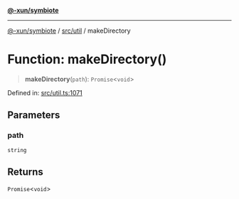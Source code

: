 [**@-xun/symbiote**](../../../README.md)

***

[@-xun/symbiote](../../../README.md) / [src/util](../README.md) / makeDirectory

# Function: makeDirectory()

> **makeDirectory**(`path`): `Promise`\<`void`\>

Defined in: [src/util.ts:1071](https://github.com/Xunnamius/symbiote/blob/d83dccf3f06ef592d9b9bfba8a64236063675ad1/src/util.ts#L1071)

## Parameters

### path

`string`

## Returns

`Promise`\<`void`\>
